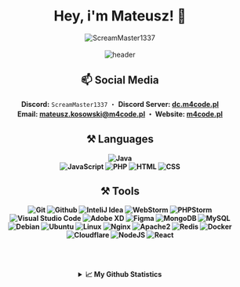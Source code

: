 <div align="center">
  <h1> Hey, i'm Mateusz! 👋 </h1>
  <img src="https://komarev.com/ghpvc/?username=ScreamMaster1337" alt="ScreamMaster1337" /><br/><br/>
  <img src="https://cdn.discordapp.com/attachments/1102682877235310734/1223024993190023298/dc.png?ex=662b7789&is=662a2609&hm=eed1faa4ced1af347d0ad3b624b7a744c5a929043acf9fd3ac95bfa15026c21b&" alt="header"/>
   <h2>📫 Social Media</h2>
  
  <b>Discord:</b> <code>ScreamMaster1337</code> ・ 
  <b>Discord Server: <a href="https://dc.m4code.pl">dc.m4code.pl</a>
  <br>
  <b>Email:</b> <a href="mailto:mateusz.kosowski@m4code.pl">mateusz.kosowski@m4code.pl</a> ・ 
  <b>Website:</b> <a href="https://www.m4code.pl">m4code.pl</a>
  <br>
  

  <h2>⚒ Languages</h2>
  
  ![Java](https://img.shields.io/badge/-Java-black?style=flat&logo=java)  
  ![JavaScript](https://img.shields.io/badge/-JavaScript-black?style=flat&logo=javascript) 
  ![PHP](https://img.shields.io/badge/-PHP-black?style=flat&logo=php)
  ![HTML](https://img.shields.io/badge/-HTML-black?style=flat&logo=html5)
  ![CSS](https://img.shields.io/badge/-CSS-black?style=flat&logo=css3)
  <br>


  <h2>⚒ Tools</h2>

  ![Git](https://img.shields.io/badge/-Git-black?style=flat&logo=git)
  ![Github](https://img.shields.io/badge/-Github-black?style=flat&logo=github)
  ![InteliJ Idea](https://img.shields.io/badge/InteliJ%20idea-black?style=flat&logo=intellij-idea)
  ![WebStorm](https://img.shields.io/badge/WebStorm-black?style=flat&logo=webstorm)
  ![PHPStorm](https://img.shields.io/badge/PHPStorm-black?style=flat&logo=phpstorm)
  ![Visual Studio Code](https://img.shields.io/badge/-Visual%20Studio%20Code-black?style=flat&logo=visual-studio-code)
  ![Adobe XD](https://img.shields.io/badge/-Adobe%20XD-black?style=flat&logo=adobexd) 
  ![Figma](https://img.shields.io/badge/-Figma-black?style=flat&logo=figma)
  ![MongoDB](https://img.shields.io/badge/-MongoDB-black?style=flat&logo=mongodb)
  ![MySQL](https://img.shields.io/badge/-MySQL-black?style=flat&logo=mysql)
  ![Debian](https://img.shields.io/badge/-Debian-black?style=flat&logo=debian)
  ![Ubuntu](https://img.shields.io/badge/-Ubuntu-black?style=flat&logo=ubuntu)
  ![Linux](https://img.shields.io/badge/-Linux-black?style=flat&logo=linux)
  ![Nginx](https://img.shields.io/badge/-Nginx-black?style=flat&logo=nginx)
  ![Apache2](https://img.shields.io/badge/-Apache%202-black?style=flat&logo=apache)
  ![Redis](https://img.shields.io/badge/-Redis-black?style=flat&logo=Redis)
  ![Docker](https://img.shields.io/badge/-Docker-black?style=flat&logo=docker)
  ![Cloudflare](https://img.shields.io/badge/-Cloudflare-black?style=flat&logo=cloudflare)
  ![NodeJS](https://img.shields.io/badge/-NodeJS-black?style=flat&logo=Node.js)
  ![React](https://img.shields.io/badge/-React-black?style=flat&logo=react)
  <br>
  
  <br><br>
  <details>
    <summary>📈 My Github Statistics</summary>
    <p >
        <img alt = "GitHub Stats" src="https://github-readme-stats.vercel.app/api?username=ScreamMaster1337&show_icons=true&hide=issues&icon_color=000000&hide_border=true&title_color=cb1aad&text_color=fff&show_icons=true&theme=dark">
        <br>
        <img alt = "GitHub Stats" src="https://github-readme-streak-stats.herokuapp.com/?user=ScreamMaster1337&show_icons=true&hide=issues&icon_color=000000&hide_border=true&title_color=cb1aad&text_color=fff&show_icons=true&theme=dark">
        <br>
        <img alt = "Top Language" src="https://github-readme-stats.vercel.app/api/top-langs/?username=ScreamMaster1337&hide=html,&hide_border=true&show_icons=true&theme=dark&title_color=cb1aad&text_color=fff"
    </p>
  </details>
</div>

